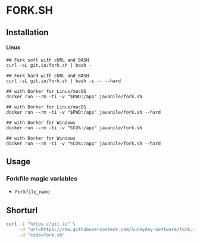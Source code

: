 # FORK.SH


## Installation

#### Linux

```
## Fork soft with cURL and BASH
curl -sL git.io/fork.sh | bash -
```

```
## Fork hard with cURL and BASH
curl -sL git.io/fork.sh | bash -s -- --hard
```

```
## with Dorker for Linux/macOS
docker run --rm -ti -v "$PWD:/app" javanile/fork.sh
```

```
## with Dorker for Linux/macOS
docker run --rm -ti -v "$PWD:/app" javanile/fork.sh --hard
```


```
## with Dorker for Windows
docker run --rm -ti -v "%CD%:/app" javanile/fork.sh
```

```
## with Dorker for Windows
docker run --rm -ti -v "%CD%:/app" javanile/fork.sh --hard
```


## Usage

### Forkfile magic variables

-  `Forkfile_name`  


## Shorturl

```bash
curl -i "https://git.io" \
     -d "url=https://raw.githubusercontent.com/Sunnyday-Software/fork.sh/master/fork.sh" \
     -d "code=fork.sh"
```
